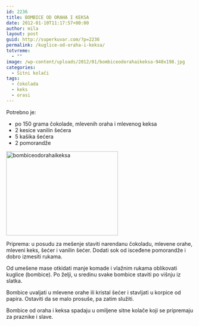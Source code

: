 ```yaml
---
id: 2236
title: BOMBICE OD ORAHA I KEKSA
date: 2012-01-10T11:17:57+00:00
author: mila
layout: post
guid: http://superkuvar.com/?p=2236
permalink: /kuglice-od-oraha-i-keksa/
totvreme:
  - ""
image: /wp-content/uploads/2012/01/bombiceodorahaikeksa-940x198.jpg
categories:
  - Sitni kolači
tags:
  - čokolada
  - keks
  - orasi
---
```

Potrebno je:

  * po 150 grama čokolade, mlevenih oraha i mlevenog keksa
  * 2 kesice vanilin šećera
  * 5 kašika šećera
  * 2 pomorandže

[<img class="alignnone size-medium wp-image-9324" src="//superkuvar.com/wp-content/uploads/2012/01/bombiceodorahaikeksa-300x225.jpg" alt="bombiceodorahaikeksa" width="300" height="225" />](//superkuvar.com/wp-content/uploads/2012/01/bombiceodorahaikeksa.jpg)

Priprema: u posudu za mešenje staviti narendanu čokoladu, mlevene orahe, mleveni keks, šećer i vanilin šećer. Dodati sok od isceđene pomorandže i dobro izmesiti rukama.

Od umešene mase otkidati manje komade i vlažnim rukama oblikovati kuglice (bombice). Po želji, u sredinu svake bombice staviti po višnju iz slatka.

Bombice uvaljati u mlevene orahe ili kristal šećer i stavljati u korpice od papira. Ostaviti da se malo prosuše, pa zatim služiti.

Bombice od oraha i keksa spadaju u omiljene sitne kolače koji se pripremaju za praznike i slave.

&nbsp;